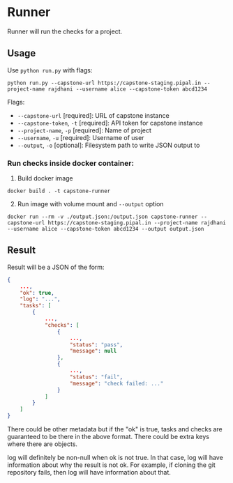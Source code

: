 # Runner

Runner will run the checks for a project.

## Usage

Use `python run.py` with flags:

```
python run.py --capstone-url https://capstone-staging.pipal.in --project-name rajdhani --username alice --capstone-token abcd1234
```

Flags:
* `--capstone-url` [required]: URL of capstone instance
* `--capstone-token`, `-t` [required]: API token for capstone instance
* `--project-name`, `-p` [required]: Name of project
* `--username`, `-u` [required]: Username of user
* `--output`, `-o` [optional]: Filesystem path to write JSON output to

### Run checks inside docker container:

1. Build docker image

```
docker build . -t capstone-runner
```

2. Run image with volume mount and `--output` option

```
docker run --rm -v ./output.json:/output.json capstone-runner --capstone-url https://capstone-staging.pipal.in --project-name rajdhani --username alice --capstone-token abcd1234 --output output.json
```

## Result

Result will be a JSON of the form:

```json
{
    ...,
    "ok": true,
    "log": "...",
    "tasks": [
        {
            ...,
            "checks": [
                {
                    ...,
                    "status": "pass",
                    "message": null
                },
                {
                    ...,
                    "status": "fail",
                    "message": "check failed: ..."
                }
            ]
        }
    ]
}
```

There could be other metadata but if the "ok" is true, tasks and checks
are guaranteed to be there in the above format. There could be extra keys
where there are objects.

log will definitely be non-null when ok is not true. In that case, log
will have information about why the result is not ok. For example, if
cloning the git repository fails, then log will have information about
that.
